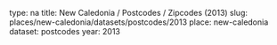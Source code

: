 type: na
title: New Caledonia / Postcodes / Zipcodes (2013)
slug: places/new-caledonia/datasets/postcodes/2013
place: new-caledonia
dataset: postcodes
year: 2013
